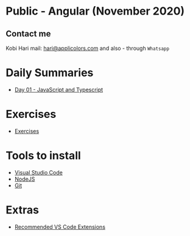 # Public - Angular (November 2020)
## Contact me
Kobi Hari
mail: hari@applicolors.com
and also - through `Whatsapp`

# Daily Summaries
* [Day 01 - JavaScript and Typescript](https://github.com/kobi2294/Course-112020-Public-Angular/wiki/Day-01---Javascript-and-Typescript)

# Exercises
* [Exercises](https://github.com/kobi2294/Course-112020-Public-Angular/wiki/Exercises)

# Tools to install
* [Visual Studio Code](https://code.visualstudio.com/)
* [NodeJS](https://nodejs.org/en/)
* [Git](https://git-scm.com/)

# Extras
- [Recommended VS Code Extensions](https://github.com/kobi2294/Course-112020-Public-Angular/wiki/Recommended-Extensions)

